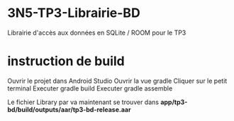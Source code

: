 # 3N5-TP3-Librairie-BD
Librairie d'accès aux données en SQLite / ROOM pour le TP3

# instruction de build
Ouvrir le projet dans Android Studio
Ouvrir la vue gradle
Cliquer sur le petit terminal
Executer gradle build
Executer gradle assemble


Le fichier Library par va maintenant se trouver dans **app/tp3-bd/build/outputs/aar/tp3-bd-release.aar**